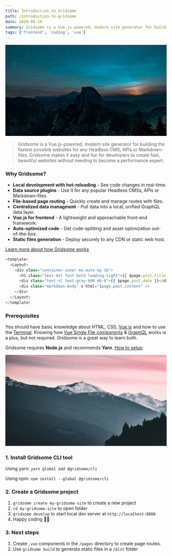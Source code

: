 ```yaml
---
title: Introduction to Gridsome
path: /introduction-to-gridsome
date: 2019-06-19
summary: Gridsome is a Vue.js-powered, modern site generator for building the fastest possible websites for any Headless CMS, APIs or Markdown-files. Gridsome makes it easy and fun for developers to create fast, beautiful websites without needing to become a performance expert.
tags: ['frontend', 'coding', 'vue']
---
```


![background](./images/blog_bg_1.jpg)

> Gridsome is a Vue.js-powered, modern site generator for building the fastest possible websites for any Headless CMS, APIs or Markdown-files. Gridsome makes it easy and fun for developers to create fast, beautiful websites without needing to become a performance expert.

### Why Gridsome?

- **Local development with hot-reloading** - See code changes in real-time.
- **Data source plugins** - Use it for any popular Headless CMSs, APIs or Markdown-files.
- **File-based page routing** - Quickly create and manage routes with files.
- **Centralized data managment** - Pull data into a local, unified GraphQL data layer.
- **Vue.js for frontend** - A lightweight and approachable front-end framework.
- **Auto-optimized code** - Get code-splitting and asset optimization out-of-the-box.
- **Static files generation** - Deploy securely to any CDN or static web host.

[Learn more about how Gridsome works](/docs/how-it-works)

```js
<template>
  <Layout>
    <div class="container-inner mx-auto my-16">
      <h1 class="text-4xl font-bold leading-tight">{{ $page.post.title }}</h1>
      <div class="text-xl text-gray-600 mb-8">{{ $page.post.date }}</div>
      <div class="markdown-body" v-html="$page.post.content" />
    </div>
  </Layout>
</template>
```


### Prerequisites
You should have basic knowledge about HTML, CSS, [Vue.js](https://vuejs.org) and how to use the [Terminal](https://www.linode.com/docs/tools-reference/tools/using-the-terminal/). Knowing how [Vue Single File components](https://vuejs.org/v2/guide/single-file-components.html) & [GraphQL](https://www.graphql.com/) works is a plus, but not required. Gridsome is a great way to learn both.

Gridsome requires **Node.js** and recommends **Yarn**. [How to setup](/docs/prerequisites)

![background](./images/background.jpg)

### 1. Install Gridsome CLI tool

Using yarn:
`yarn global add @gridsome/cli`

Using npm:
`npm install --global @gridsome/cli`

### 2. Create a Gridsome project

1. `gridsome create my-gridsome-site` to create a new project </li>
2. `cd my-gridsome-site` to open folder
3. `gridsome develop` to start local dev server at `http://localhost:8080`
4. Happy coding 🎉🙌

### 3. Next steps

1. Create `.vue` components in the `/pages` directory to create page routes.
2. Use `gridsome build` to generate static files in a `/dist` folder



